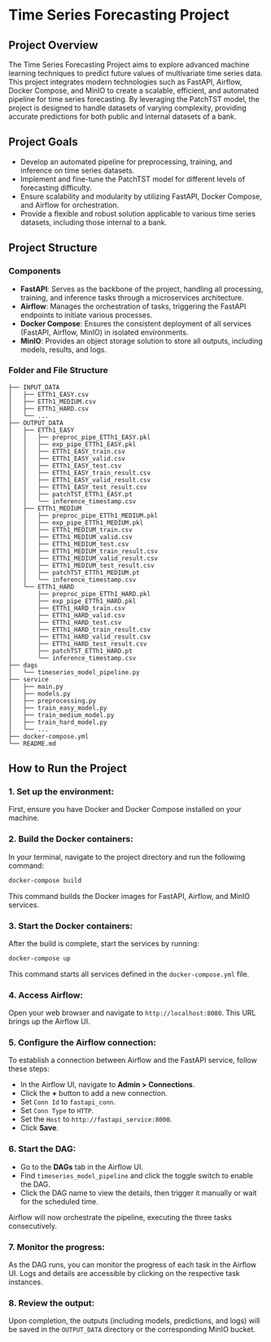 # Time Series Forecasting Project

## Project Overview
The Time Series Forecasting Project aims to explore advanced machine learning techniques to predict future values of multivariate time series data. This project integrates modern technologies such as FastAPI, Airflow, Docker Compose, and MinIO to create a scalable, efficient, and automated pipeline for time series forecasting. By leveraging the PatchTST model, the project is designed to handle datasets of varying complexity, providing accurate predictions for both public and internal datasets of a bank.

## Project Goals
- Develop an automated pipeline for preprocessing, training, and inference on time series datasets.
- Implement and fine-tune the PatchTST model for different levels of forecasting difficulty.
- Ensure scalability and modularity by utilizing FastAPI, Docker Compose, and Airflow for orchestration.
- Provide a flexible and robust solution applicable to various time series datasets, including those internal to a bank.

## Project Structure

### Components
- **FastAPI**: Serves as the backbone of the project, handling all processing, training, and inference tasks through a microservices architecture.
- **Airflow**: Manages the orchestration of tasks, triggering the FastAPI endpoints to initiate various processes.
- **Docker Compose**: Ensures the consistent deployment of all services (FastAPI, Airflow, MinIO) in isolated environments.
- **MinIO**: Provides an object storage solution to store all outputs, including models, results, and logs.

### Folder and File Structure
```
├── INPUT_DATA
│   ├── ETTh1_EASY.csv
│   ├── ETTh1_MEDIUM.csv
│   ├── ETTh1_HARD.csv
│   └── ...
├── OUTPUT_DATA
│   ├── ETTh1_EASY
│   │   ├── preproc_pipe_ETTh1_EASY.pkl
│   │   ├── exp_pipe_ETTh1_EASY.pkl
│   │   ├── ETTh1_EASY_train.csv
│   │   ├── ETTh1_EASY_valid.csv
│   │   ├── ETTh1_EASY_test.csv
│   │   ├── ETTh1_EASY_train_result.csv
│   │   ├── ETTh1_EASY_valid_result.csv
│   │   ├── ETTh1_EASY_test_result.csv
│   │   ├── patchTST_ETTh1_EASY.pt
│   │   └── inference_timestamp.csv
│   ├── ETTh1_MEDIUM
│   │   ├── preproc_pipe_ETTh1_MEDIUM.pkl
│   │   ├── exp_pipe_ETTh1_MEDIUM.pkl
│   │   ├── ETTh1_MEDIUM_train.csv
│   │   ├── ETTh1_MEDIUM_valid.csv
│   │   ├── ETTh1_MEDIUM_test.csv
│   │   ├── ETTh1_MEDIUM_train_result.csv
│   │   ├── ETTh1_MEDIUM_valid_result.csv
│   │   ├── ETTh1_MEDIUM_test_result.csv
│   │   ├── patchTST_ETTh1_MEDIUM.pt
│   │   └── inference_timestamp.csv
│   └── ETTh1_HARD
│       ├── preproc_pipe_ETTh1_HARD.pkl
│       ├── exp_pipe_ETTh1_HARD.pkl
│       ├── ETTh1_HARD_train.csv
│       ├── ETTh1_HARD_valid.csv
│       ├── ETTh1_HARD_test.csv
│       ├── ETTh1_HARD_train_result.csv
│       ├── ETTh1_HARD_valid_result.csv
│       ├── ETTh1_HARD_test_result.csv
│       ├── patchTST_ETTh1_HARD.pt
│       └── inference_timestamp.csv
├── dags
│   └── timeseries_model_pipeline.py
├── service
│   ├── main.py
│   ├── models.py
│   ├── preprocessing.py
│   ├── train_easy_model.py
│   ├── train_medium_model.py
│   ├── train_hard_model.py
│   └── ...
├── docker-compose.yml
└── README.md
```

## How to Run the Project

### 1. Set up the environment:
First, ensure you have Docker and Docker Compose installed on your machine.

### 2. Build the Docker containers:
In your terminal, navigate to the project directory and run the following command:
```sh
docker-compose build
```
This command builds the Docker images for FastAPI, Airflow, and MinIO services.

### 3. Start the Docker containers:
After the build is complete, start the services by running:
```sh
docker-compose up
```
This command starts all services defined in the `docker-compose.yml` file.

### 4. Access Airflow:
Open your web browser and navigate to `http://localhost:8080`. This URL brings up the Airflow UI.

### 5. Configure the Airflow connection:
To establish a connection between Airflow and the FastAPI service, follow these steps:
- In the Airflow UI, navigate to **Admin > Connections**.
- Click the **+** button to add a new connection.
- Set `Conn Id` to `fastapi_conn`.
- Set `Conn Type` to `HTTP`.
- Set the `Host` to `http://fastapi_service:8000`.
- Click **Save**.

### 6. Start the DAG:
- Go to the **DAGs** tab in the Airflow UI.
- Find `timeseries_model_pipeline` and click the toggle switch to enable the DAG.
- Click the DAG name to view the details, then trigger it manually or wait for the scheduled time.

Airflow will now orchestrate the pipeline, executing the three tasks consecutively.

### 7. Monitor the progress:
As the DAG runs, you can monitor the progress of each task in the Airflow UI. Logs and details are accessible by clicking on the respective task instances.

### 8. Review the output:
Upon completion, the outputs (including models, predictions, and logs) will be saved in the `OUTPUT_DATA` directory or the corresponding MinIO bucket.

